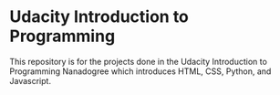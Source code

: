 # Udacity Introduction to Programming

This repository is for the projects done in the Udacity Introduction to Programming Nanadogree which introduces HTML, CSS, Python, and Javascript.

